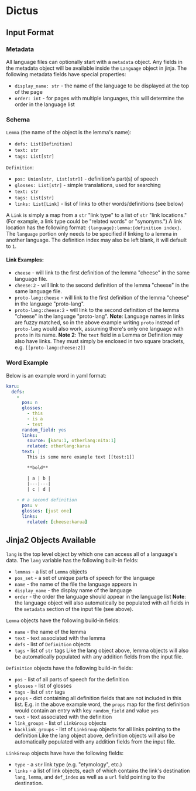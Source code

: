 
# Dictus

## Input Format

### Metadata
All language files can optionally start with a `metadata` object. Any fields in
the metadata object will be available inside the `Language` object in jinja. The
following metadata fields have special properties:
* `display_name: str` - the name of the language to be displayed at the top of
  the page
* `order: int` - for pages with multiple languages, this will determine the
  order in the language list

### Schema
`Lemma` (the name of the object is the lemma's name):
* `defs: List[Definition]`
* `text: str`
* `tags: List[str]`

`Definition`:
* `pos: Union[str, List[str]]` - definition's part(s) of speech
* `glosses: List[str]` - simple translations, used for searching
* `text: str`
* `tags: List[str]`
* `links: List[Link]` - list of links to other words/definitions (see below)

A `Link` is simply a map from a `str` "link type" to a list of `str` "link
locations." (For example, a link type could be "related words" or "synonyms.") A
link location has the following format: `{language}:lemma:{definition index}`.
The `language` portion only needs to be specified if linking to a lemma in
another language. The definition index may also be left blank, it will default
to `1`.

#### Link Examples:
* `cheese` - will link to the first definition of the lemma "cheese" in the same
  language file.
* `cheese:2` - will link to the second definition of the lemma "cheese" in the
  same language file.
* `proto-lang:cheese` - will link to the first definition of the lemma "cheese"
  in the language "proto-lang".
* `proto-lang:cheese:2` - will link to the second definition of the lemma
"cheese" in the language "proto-lang".  **Note**: Language names in links are
fuzzy matched, so in the above example writing `proto` instead of `proto-lang`
would also work, assuming there's only one language with `proto` in its name.
**Note 2**: The `text` field in a Lemma or Definition may also have links. They
must simply be enclosed in two square brackets, e.g.  `[[proto-lang:cheese:2]]`


### Word Example
Below is an example word in yaml format:
```yaml
karu:
  defs:
    -
      pos: n
      glosses:
        - this
        - is a
        - test
      random_field: yes
      links:
        source: [karu:1, otherlang:nita:1]
        related: otherlang:karua
      text: |
        This is some more example text [[test:1]]

        **bold**

        | a | b |
        |---|---|
        | c | d |
    
    - # a second definition
      pos: v
      glosses: [just one]
      links:
        related: [cheese:karua]
```


## Jinja2 Objects Available

`lang` is the top level object by which one can access all of a language's
data. The `lang` variable has the following built-in fields:
* `lemmas` - a list of `Lemma` objects
* `pos_set` - a set of unique parts of speech for the language
* `name` - the name of the file the language appears in
* `display_name` - the display name of the language
* `order` - the order the language should appear in the language list **Note**:
the language object will also automatically be populated with *all* fields in
the `metadata` section of the input file (see above).

`Lemma` objects have the following build-in fields:
* `name` - the name of the lemma
* `text` - text associated with the lemma
* `defs` - list of `Definition` objects
* `tags` - list of `str` tags Like the lang object above, lemma objects will
also be automatically populated with any addition fields from the input file.

`Definition` objects have the following build-in fields:
* `pos` - list of all parts of speech for the definition
* `glosses` - list of glosses
* `tags` - list of `str` tags
* `props` - dict containing all definition fields that are not included in this
  list. E.g. in the above example word, the `props` map for the first definition
  would contain an entry with key `random_field` and value `yes`
* `text` - text associated with the definition
* `link_groups` - list of `LinkGroup` objects
* `backlink_groups` - list of `LinkGroup` objects for all links pointing to the
definition Like the lang object above, definition objects will also be
automatically populated with any addition fields from the input file.

`LinkGroup` objects have have the following fields:
* `type` - a `str` link type (e.g. "etymology", etc.)
* `links` - a list of link objects, each of which contains the link's
  destination `lang`, `lemma`, and `def_index` as well as a `url` field pointing
  to the destination.
